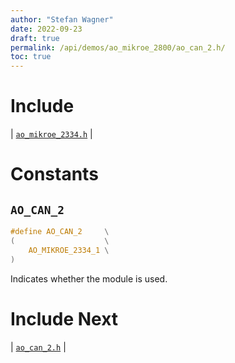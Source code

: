 ```yaml
---
author: "Stefan Wagner"
date: 2022-09-23
draft: true
permalink: /api/demos/ao_mikroe_2800/ao_can_2.h/
toc: true
---
```


# Include

| [`ao_mikroe_2334.h`](ao_mikroe_2334.h.md) |

# Constants

## `AO_CAN_2`

```c
#define AO_CAN_2     \
(                    \
    AO_MIKROE_2334_1 \
)
```

Indicates whether the module is used.

# Include Next

| [`ao_can_2.h`](../../src/ao_sys_xc32_pic32_can/ao_can_2.h.md) |
